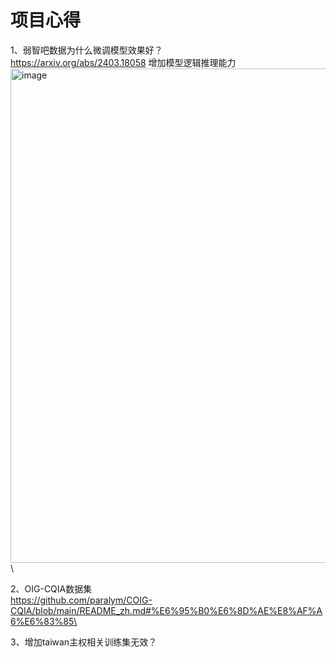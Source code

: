 # 项目心得
1、弱智吧数据为什么微调模型效果好？\
https://arxiv.org/abs/2403.18058
增加模型逻辑推理能力
<img width="791" alt="image" src="https://github.com/Yanchi98/LLM-study/assets/39321624/c01cc06e-93a0-4531-9392-00ab916ca2af">\

2、OIG-CQIA数据集\
https://github.com/paralym/COIG-CQIA/blob/main/README_zh.md#%E6%95%B0%E6%8D%AE%E8%AF%A6%E6%83%85\

3、增加taiwan主权相关训练集无效？

